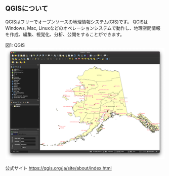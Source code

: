 ## QGISについて

QGISはフリーでオープンソースの地理情報システム(GIS)です。
QGISはWindows, Mac, Linuxなどのオペレーションシステムで動作し、地理空間情報を作成、編集、視覚化、分析、公開をすることができます。

図1: QGIS ![QGIS](images/qgis-1.png)

公式サイト https://qgis.org/ja/site/about/index.html
